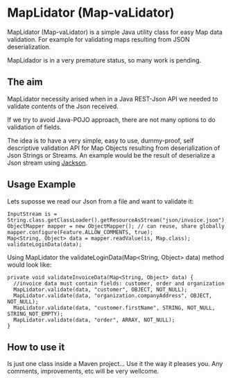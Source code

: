 MapLidator (Map-vaLidator)
==========================

MapLidator (Map-vaLidator) is a simple Java utility class for easy Map data validation. For example for validating maps resulting from JSON deserialization.

MapLidador is in a very premature status, so many work is pending.

The aim
-------

MapLidator necessity arised when in a Java REST-Json API we needed to validate contents of the Json received.

If we try to avoid Java-POJO approach, there are not many options to do validation of fields.

The idea is to have a very simple, easy to use, dummy-proof, self descriptive validation API for Map Objects resulting from deserialization of Json Strings or Streams. An example would be the result of deserialize a Json stream using [Jackson](http://jackson.codehaus.org/).

Usage Example
-------------
Lets suposse we read our Json from a file and want to validate it:

    InputStream is = String.class.getClassLoader().getResourceAsStream("json/invoice.json");
    ObjectMapper mapper = new ObjectMapper(); // can reuse, share globally
    mapper.configure(Feature.ALLOW_COMMENTS, true);
    Map<String, Object> data = mapper.readValue(is, Map.class);
    validateLoginData(data);

Using MapLidator the validateLoginData(Map<String, Object> data) method would look like:

    private void validateInvoiceData(Map<String, Object> data) {
      //invoice data must contain fields: customer, order and organization
      MapLidator.validate(data, "customer", OBJECT, NOT_NULL);
      MapLidator.validate(data, "organization.companyAddress", OBJECT, NOT_NULL);
      MapLidator.validate(data, "customer.firstName", STRING, NOT_NULL, STRING_NOT_EMPTY);
      MapLidator.validate(data, "order", ARRAY, NOT_NULL);
    }

How to use it
-------------
Is just one class inside a Maven project... Use it the way it pleases you. Any comments, improvements, etc will be very wellcome.

 